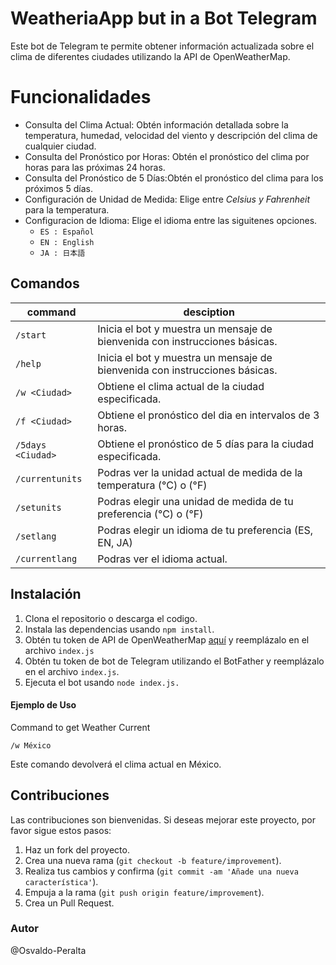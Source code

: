 <h1>WeatheriaApp but in a Bot Telegram</h1>
Este bot de Telegram te permite obtener información actualizada sobre el clima de diferentes ciudades utilizando la API de OpenWeatherMap.

# Funcionalidades
 - Consulta del Clima Actual: Obtén información detallada sobre la temperatura, humedad, velocidad del viento y descripción del clima de cualquier ciudad.
 - Consulta del Pronóstico por Horas: Obtén el pronóstico del clima por horas para las próximas 24 horas.
 - Consulta del Pronóstico de 5 Días:Obtén el pronóstico del clima para los próximos 5 días.
 - Configuración de Unidad de Medida: Elige entre _Celsius y Fahrenheit_ para la temperatura.
 - Configuracion de Idioma: Elige el idioma entre las siguitenes opciones.
    - `ES : Español`
    -  `EN : English`
    -  `JA : 日本語`

## Comandos

| command | desciption |
| --- | ---
| `/start` | Inicia el bot y muestra un mensaje de bienvenida con instrucciones básicas. |
| `/help` | Inicia el bot y muestra un mensaje de bienvenida con instrucciones básicas. |
| `/w <Ciudad>` | Obtiene el clima actual de la ciudad especificada. |
| `/f <Ciudad>` | Obtiene el pronóstico del dia en intervalos de 3 horas. |
| `/5days <Ciudad>` | Obtiene el pronóstico de 5 días para la ciudad especificada. |
| `/currentunits` | Podras ver la unidad actual de medida de la temperatura (°C) o (°F) |
| `/setunits` | Podras elegir una unidad de medida de tu preferencia (°C) o (°F) |
| `/setlang` | Podras elegir un idioma de tu preferencia (ES, EN, JA) |
| `/currentlang` | Podras ver el idioma actual.

## Instalación
1. Clona el repositorio o descarga el codigo.
2. Instala las dependencias usando `npm install`.
3. Obtén tu token de API de OpenWeatherMap [aquí](https://openweathermap.org/api) y reemplázalo en el archivo `index.js`
4. Obtén tu token de bot de Telegram utilizando el BotFather y reemplázalo en el archivo `index.js`.
5. Ejecuta el bot usando `node index.js.`

#### Ejemplo de Uso
Command to get Weather Current
```
/w México
```
Este comando devolverá el clima actual en México.

## Contribuciones
Las contribuciones son bienvenidas. Si deseas mejorar este proyecto, por favor sigue estos pasos:
1. Haz un fork del proyecto.
2. Crea una nueva rama (`git checkout -b feature/improvement`).
3. Realiza tus cambios y confirma (`git commit -am 'Añade una nueva característica'`).
4. Empuja a la rama (`git push origin feature/improvement`).
5. Crea un Pull Request.

### Autor
@Osvaldo-Peralta
